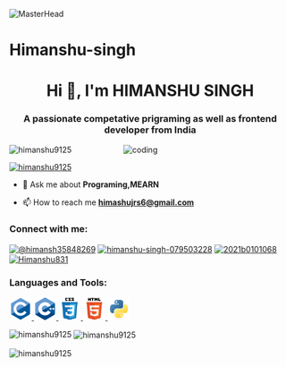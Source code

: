 ![MasterHead](https://www.elegantthemes.com/blog/wp-content/uploads/2018/12/top11.png)
# Himanshu-singh
<h1 align="center">Hi 👋, I'm HIMANSHU SINGH</h1>
<h3 align="center">A passionate competative prigraming as well as frontend developer from India</h3>
<img align="right" alt="coding" width="300"
    src="https://remakelearning.org/wp-content/uploads/2020/01/122.gif">

<p align="left"> <img
        src="https://komarev.com/ghpvc/?username=himanshu9125&label=Profile%20views&color=0e75b6&style=flat"
        alt="himanshu9125" /> </p>

<p align="left"> <a href="https://github.com/ryo-ma/github-profile-trophy"><img
            src="https://github-profile-trophy.vercel.app/?username=himanshu9125" alt="himanshu9125" /></a> </p>

- 💬 Ask me about **Programing,MEARN**

- 📫 How to reach me **himashujrs6@gmail.com**

<h3 align="left">Connect with me:</h3>
<p align="left">
    <a href="https://twitter.com/@himansh35848269" target="blank"><img align="center"
            src="https://raw.githubusercontent.com/rahuldkjain/github-profile-readme-generator/master/src/images/icons/Social/twitter.svg"
            alt="@himansh35848269" height="30" width="40" /></a>
    <a href="https://linkedin.com/in/himanshu-singh-079503228" target="blank"><img align="center"
            src="https://raw.githubusercontent.com/rahuldkjain/github-profile-readme-generator/master/src/images/icons/Social/linked-in-alt.svg"
            alt="himanshu-singh-079503228" height="30" width="40" /></a>
    <a href="https://www.hackerrank.com/2021b0101068" target="blank"><img align="center"
            src="https://raw.githubusercontent.com/rahuldkjain/github-profile-readme-generator/master/src/images/icons/Social/hackerrank.svg"
            alt="2021b0101068" height="30" width="40" /></a>
            <a href="https://www.hackerrank.com/2021b0101068" target="blank"><img align="center"
            src="https://www.codechef.com/users/himanshu831"
            alt="Himanshu831" height="30" width="40" /></a>
</p>

<h3 align="left">Languages and Tools:</h3>
<p align="left"> <a href="https://www.cprogramming.com/" target="_blank" rel="noreferrer"> <img
            src="https://raw.githubusercontent.com/devicons/devicon/master/icons/c/c-original.svg" alt="c" width="40"
            height="40" /> </a> <a href="https://www.w3schools.com/cpp/" target="_blank" rel="noreferrer"> <img
            src="https://raw.githubusercontent.com/devicons/devicon/master/icons/cplusplus/cplusplus-original.svg"
            alt="cplusplus" width="40" height="40" /> </a> <a href="https://www.w3schools.com/css/" target="_blank"
        rel="noreferrer"> <img
            src="https://raw.githubusercontent.com/devicons/devicon/master/icons/css3/css3-original-wordmark.svg"
            alt="css3" width="40" height="40" /> </a> <a href="https://www.w3.org/html/" target="_blank"
        rel="noreferrer"> <img
            src="https://raw.githubusercontent.com/devicons/devicon/master/icons/html5/html5-original-wordmark.svg"
            alt="html5" width="40" height="40" /> </a> <a href="https://www.python.org" target="_blank"
        rel="noreferrer"> <img
            src="https://raw.githubusercontent.com/devicons/devicon/master/icons/python/python-original.svg"
            alt="python" width="40" height="40" /> </a> </p>

<p><img align="left"
        src="https://github-readme-stats.vercel.app/api/top-langs?username=himanshu9125&show_icons=true&locale=en&layout=compact"
        alt="himanshu9125" /></p>

<p>&nbsp;<img align="center"
        src="https://github-readme-stats.vercel.app/api?username=himanshu9125&show_icons=true&locale=en"
        alt="himanshu9125" /></p>

<p><img align="center" src="https://github-readme-streak-stats.herokuapp.com/?user=himanshu9125&" alt="himanshu9125" />
</p>
